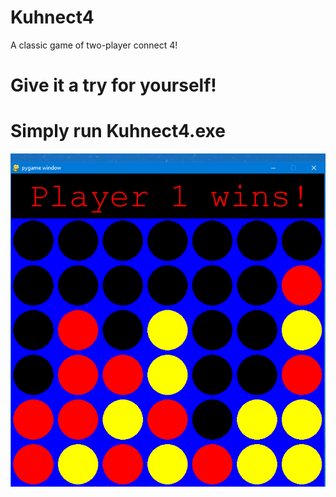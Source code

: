 # Kuhnect4
A classic game of two-player connect 4!

Give it a try for yourself!
=================================================================================================
Simply run Kuhnect4.exe
=================================================================================================
![alt text](https://raw.githubusercontent.com/shayan-imran/Kuhnect4/main/SCREENSHOT.png)
